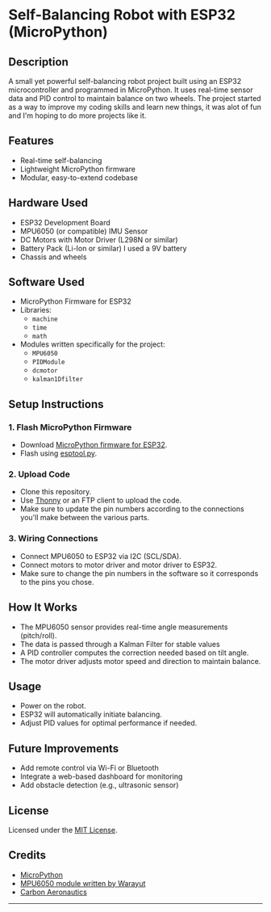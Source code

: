 # Self-Balancing Robot with ESP32 (MicroPython)

## Description
A small yet powerful self-balancing robot project built using an ESP32 microcontroller and programmed in MicroPython. It uses real-time sensor data and PID control to maintain balance on two wheels.
The project started as a way to improve my coding skills and learn new things, it was alot of fun and I'm hoping to do more projects like it.

## Features
- Real-time self-balancing
- Lightweight MicroPython firmware
- Modular, easy-to-extend codebase

## Hardware Used
- ESP32 Development Board
- MPU6050 (or compatible) IMU Sensor
- DC Motors with Motor Driver (L298N or similar)
- Battery Pack (Li-Ion or similar) I used a 9V battery
- Chassis and wheels

## Software Used
- MicroPython Firmware for ESP32
- Libraries:
  - `machine`
  - `time`
  - `math`
- Modules written specifically for the project:
  - `MPU6050`
  - `PIDModule`
  - `dcmotor`
  - `kalman1Dfilter`


## Setup Instructions

### 1. Flash MicroPython Firmware
- Download [MicroPython firmware for ESP32](https://micropython.org/download/esp32/).
- Flash using [esptool.py](https://github.com/espressif/esptool).

### 2. Upload Code
- Clone this repository.
- Use [Thonny](https://thonny.org) or an FTP client to upload the code.
- Make sure to update the pin numbers according to the connections you'll make between the various parts.

### 3. Wiring Connections
- Connect MPU6050 to ESP32 via I2C (SCL/SDA).
- Connect motors to motor driver and motor driver to ESP32.
- Make sure to change the pin numbers in the software so it corresponds to the pins you chose.

## How It Works
- The MPU6050 sensor provides real-time angle measurements (pitch/roll).
- The data is passed through a Kalman Filter for stable values
- A PID controller computes the correction needed based on tilt angle.
- The motor driver adjusts motor speed and direction to maintain balance.


## Usage
- Power on the robot.
- ESP32 will automatically initiate balancing.
- Adjust PID values for optimal performance if needed.

## Future Improvements
- Add remote control via Wi-Fi or Bluetooth
- Integrate a web-based dashboard for monitoring
- Add obstacle detection (e.g., ultrasonic sensor)

## License
Licensed under the [MIT License](LICENSE).

## Credits
- [MicroPython](https://micropython.org/)
- [MPU6050 module written by Warayut](https://github.com/Lezgend/MPU6050-MicroPython/tree/main)
- [Carbon Aeronautics](https://github.com/CarbonAeronautics?tab=repositories)

---